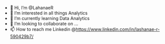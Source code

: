 - 👋 Hi, I’m @LahanaeR
- 👀 I’m interested in all things Analytics 
- 🌱 I’m currently learning Data Analytics
- 💞️ I’m looking to collaborate on ...
- 📫 How to reach me Linkedin @https://www.linkedin.com/in/lashanae-r-590429b7/

<!---
LahanaeR/LahanaeR is a ✨ special ✨ repository because its `README.md` (this file) appears on your GitHub profile.
You can click the Preview link to take a look at your changes.
--->
